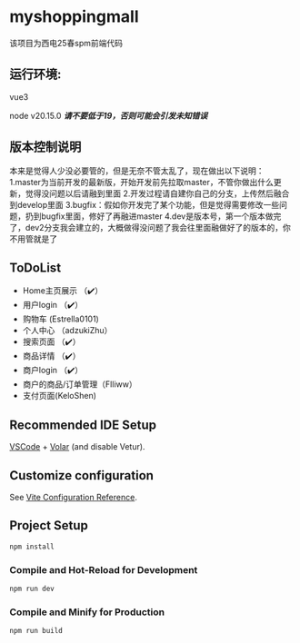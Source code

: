 # myshoppingmall
该项目为西电25春spm前端代码

## 运行环境:

vue3

node v20.15.0  ***请不要低于19，否则可能会引发未知错误***

## 版本控制说明
本来是觉得人少没必要管的，但是无奈不管太乱了，现在做出以下说明：
1.master为当前开发的最新版，开始开发前先拉取master，不管你做出什么更新，觉得没问题以后请融到里面
2.开发过程请自建你自己的分支，上传然后融合到develop里面
3.bugfix：假如你开发完了某个功能，但是觉得需要修改一些问题，扔到bugfix里面，修好了再融进master
4.dev是版本号，第一个版本做完了，dev2分支我会建立的，大概做得没问题了我会往里面融做好了的版本的，你不用管就是了

## ToDoList
* Home主页展示 （✔️）
* 用户login （✔️）
* 购物车 (Estrella0101)
* 个人中心 （adzukiZhu）
* 搜索页面 （✔️）
* 商品详情 （✔️）
* 商户login （✔️）
* 商户的商品/订单管理（Flliww）
* 支付页面(KeloShen)


## Recommended IDE Setup

[VSCode](https://code.visualstudio.com/) + [Volar](https://marketplace.visualstudio.com/items?itemName=Vue.volar) (and disable Vetur).

## Customize configuration

See [Vite Configuration Reference](https://vite.dev/config/).

## Project Setup

```sh
npm install
```

### Compile and Hot-Reload for Development

```sh
npm run dev
```

### Compile and Minify for Production

```sh
npm run build
```
